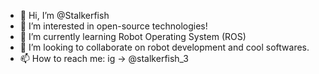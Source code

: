 - 👋 Hi, I’m @Stalkerfish
- 👀 I’m interested in open-source technologies!
- 🌱 I’m currently learning Robot Operating System (ROS)
- 💞️ I’m looking to collaborate on robot development and cool softwares.
- 📫 How to reach me: ig -> @stalkerfish_3

<!---
Stalkerfish/Stalkerfish is a ✨ special ✨ repository because its `README.md` (this file) appears on your GitHub profile.
You can click the Preview link to take a look at your changes.
--->
